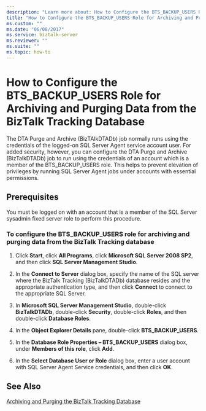 ```yaml
---
description: "Learn more about: How to Configure the BTS_BACKUP_USERS Role for Archiving and Purging Data from the BizTalk Tracking Database"
title: "How to Configure the BTS_BACKUP_USERS Role for Archiving and Purging Data from the BizTalk Tracking Database"
ms.custom: ""
ms.date: "06/08/2017"
ms.service: biztalk-server
ms.reviewer: ""
ms.suite: ""
ms.topic: how-to
---
```

# How to Configure the BTS_BACKUP_USERS Role for Archiving and Purging Data from the BizTalk Tracking Database
The DTA Purge and Archive (BizTAlkDTADb) job normally runs using the credentials of the logged-on SQL Server Agent service account user. For added security, however, you can configure the DTA Purge and Archive (BizTalkDTADb) job to run using the credentials of an account which is a member of the BTS_BACKUP_USERS role. This helps to prevent elevation of privileges by running SQL Server Agent jobs under accounts with essential permissions.  
  
## Prerequisites  
 You must be logged on with an account that is a member of the SQL Server sysadmin fixed server role to perform this procedure.  
  
### To configure the BTS_BACKUP_USERS role for archiving and purging data from the BizTalk Tracking database  
  
1.  Click **Start**, click **All Programs**, click **Microsoft SQL Server 2008 SP2**, and then click **SQL Server Management Studio**.  
  
2.  In the **Connect to Server** dialog box, specify the name of the SQL server where the BizTalk Tracking (BizTalkDTADb) database resides and the appropriate authentication type, and then click **Connect** to connect to the appropriate SQL Server.  
  
3.  In **Microsoft SQL Server Management Studio**, double-click **BizTalkDTADb**, double-click **Security**, double-click **Roles**, and then double-click **Database Roles**.  
  
4.  In the **Object Explorer Details** pane, double-click **BTS_BACKUP_USERS**.  
  
5.  In the **Database Role Properties – BTS_BACKUP_USERS** dialog box, under **Members of this role**, click **Add**.  
  
6.  In the **Select Database User or Role** dialog box, enter a user account with SQL Server Agent Service credentials, and then click **OK**.  
  
## See Also  
 [Archiving and Purging the BizTalk Tracking Database](../core/archiving-and-purging-the-biztalk-tracking-database.md)
